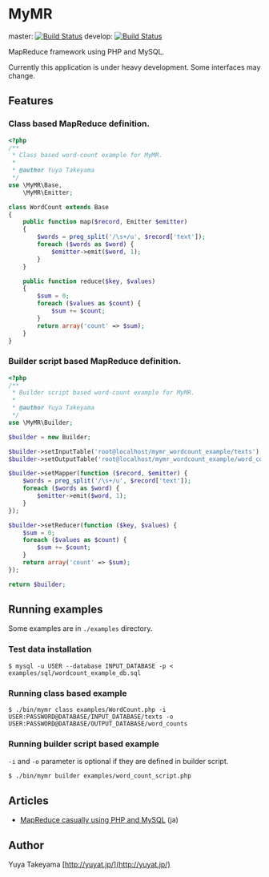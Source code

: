 MyMR
====

master: [![Build Status](https://secure.travis-ci.org/yuya-takeyama/mymr.png?branch=master)](http://travis-ci.org/yuya-takeyama/mymr)
develop: [![Build Status](https://secure.travis-ci.org/yuya-takeyama/mymr.png?branch=develop)](http://travis-ci.org/yuya-takeyama/mymr)

MapReduce framework using PHP and MySQL.

Currently this application is under heavy development. Some interfaces may change.

Features
--------

### Class based MapReduce definition.

```php
<?php
/**
 * Class based word-count example for MyMR.
 *
 * @author Yuya Takeyama
 */
use \MyMR\Base,
    \MyMR\Emitter;

class WordCount extends Base
{
    public function map($record, Emitter $emitter)
    {
        $words = preg_split('/\s+/u', $record['text']);
        foreach ($words as $word) {
            $emitter->emit($word, 1);
        }
    }

    public function reduce($key, $values)
    {
        $sum = 0;
        foreach ($values as $count) {
            $sum += $count;
        }
        return array('count' => $sum);
    }
}
```

### Builder script based MapReduce definition.

```php
<?php
/**
 * Builder script based word-count example for MyMR.
 *
 * @author Yuya Takeyama
 */
use \MyMR\Builder;

$builder = new Builder;

$builder->setInputTable('root@localhost/mymr_wordcount_example/texts');
$builder->setOutputTable('root@localhost/mymr_wordcount_example/word_counts');

$builder->setMapper(function ($record, $emitter) {
    $words = preg_split('/\s+/u', $record['text']);
    foreach ($words as $word) {
        $emitter->emit($word, 1);
    }
});

$builder->setReducer(function ($key, $values) {
    $sum = 0;
    foreach ($values as $count) {
        $sum += $count;
    }
    return array('count' => $sum);
});

return $builder;
```

Running examples
----------------

Some examples are in `./examples` directory.

### Test data installation

```
$ mysql -u USER --database INPUT_DATABASE -p < examples/sql/wordcount_example_db.sql
```

### Running class based example

```
$ ./bin/mymr class examples/WordCount.php -i USER:PASSWORD@DATABASE/INPUT_DATABASE/texts -o USER:PASSWORD@DATABASE/OUTPUT_DATABASE/word_counts
```

### Running builder script based example

`-i` and `-o` parameter is optional if they are defined in builder script.

```
$ ./bin/mymr builder examples/word_count_script.php
```

Articles
--------

- [MapReduce casually using PHP and MySQL](http://blog.yuyat.jp/archives/1706) (ja)

Author
-----

Yuya Takeyama [http://yuyat.jp/](http://yuyat.jp/)
